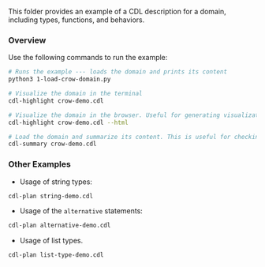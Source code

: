 This folder provides an example of a CDL description for a domain, including types, functions, and behaviors.

### Overview

Use the following commands to run the example:

```bash
# Runs the example --- loads the domain and prints its content
python3 1-load-crow-domain.py

# Visualize the domain in the terminal
cdl-highlight crow-demo.cdl

# Visualize the domain in the browser. Useful for generating visualizations (e.g., to PowerPoint)
cdl-highlight crow-demo.cdl --html

# Load the domain and summarize its content. This is useful for checking syntax.
cdl-summary crow-demo.cdl
```

### Other Examples

- Usage of string types:
```bash
cdl-plan string-demo.cdl
```
- Usage of the `alternative` statements:
```bash
cdl-plan alternative-demo.cdl
```
- Usage of list types.
```bash
cdl-plan list-type-demo.cdl
```

